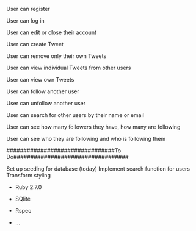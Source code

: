

User can register

User can log in

User can edit or close their account

User can create Tweet

User can remove only their own Tweets

User can view individual Tweets from other users

User can view own Tweets

User can follow another user

User can unfollow another user

User can search for other users by their name or email

User can see how many followers they have, how many are following

User can see who they are following and who is following them



################################To Do##################################

Set up seeding for database (today)
Implement search function for users 
Transform styling




* Ruby 2.7.0

* SQlite

* Rspec


* ...
